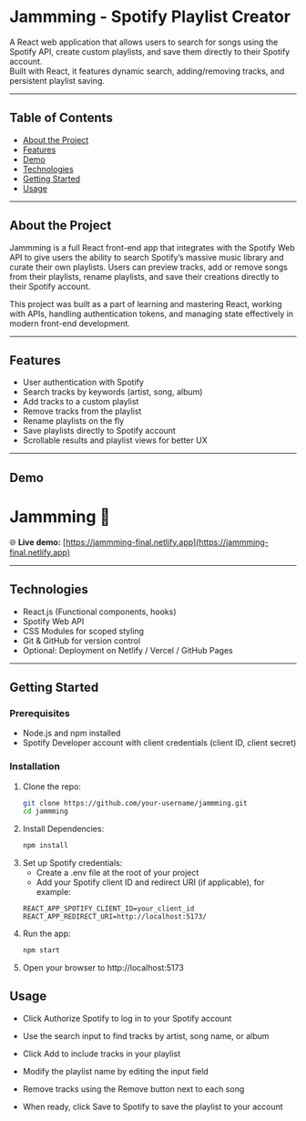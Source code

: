 # Jammming - Spotify Playlist Creator

A React web application that allows users to search for songs using the Spotify API, create custom playlists, and save them directly to their Spotify account.  
Built with React, it features dynamic search, adding/removing tracks, and persistent playlist saving.

---

## Table of Contents

- [About the Project](#about-the-project)
- [Features](#features)
- [Demo](#demo)
- [Technologies](#technologies)
- [Getting Started](#getting-started)
- [Usage](#usage)

---

## About the Project

Jammming is a full React front-end app that integrates with the Spotify Web API to give users the ability to search Spotify’s massive music library and curate their own playlists. Users can preview tracks, add or remove songs from their playlists, rename playlists, and save their creations directly to their Spotify account.

This project was built as a part of learning and mastering React, working with APIs, handling authentication tokens, and managing state effectively in modern front-end development.

---

## Features

- User authentication with Spotify
- Search tracks by keywords (artist, song, album)
- Add tracks to a custom playlist
- Remove tracks from the playlist
- Rename playlists on the fly
- Save playlists directly to Spotify account
- Scrollable results and playlist views for better UX

---

## Demo

# Jammming 🎵

🌐 **Live demo:** [https://jammming-final.netlify.app](https://jammming-final.netlify.app)

---

## Technologies

- React.js (Functional components, hooks)
- Spotify Web API
- CSS Modules for scoped styling
- Git & GitHub for version control
- Optional: Deployment on Netlify / Vercel / GitHub Pages

---

## Getting Started

### Prerequisites

- Node.js and npm installed
- Spotify Developer account with client credentials (client ID, client secret)

### Installation

1. Clone the repo:
   ```bash
   git clone https://github.com/your-username/jammming.git
   cd jammming
   ```
2. Install Dependencies:
   ```bash
   npm install
   ```
3. Set up Spotify credentials:
   - Create a .env file at the root of your project
   - Add your Spotify client ID and redirect URI (if applicable), for example:
   ```env
   REACT_APP_SPOTIFY_CLIENT_ID=your_client_id
   REACT_APP_REDIRECT_URI=http://localhost:5173/
   ```
4. Run the app:
   ```bash
   npm start
   ```
5. Open your browser to http://localhost:5173

## Usage

- Click Authorize Spotify to log in to your Spotify account

- Use the search input to find tracks by artist, song name, or album

- Click Add to include tracks in your playlist

- Modify the playlist name by editing the input field

- Remove tracks using the Remove button next to each song

- When ready, click Save to Spotify to save the playlist to your account
